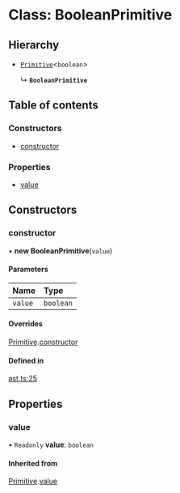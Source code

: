 # Class: BooleanPrimitive

## Hierarchy

- [`Primitive`](primitive.md)<`boolean`\>

  ↳ **`BooleanPrimitive`**

## Table of contents

### Constructors

- [constructor](booleanprimitive.md#constructor)

### Properties

- [value](booleanprimitive.md#value)

## Constructors

### constructor

• **new BooleanPrimitive**(`value`)

#### Parameters

| Name | Type |
| :------ | :------ |
| `value` | `boolean` |

#### Overrides

[Primitive](primitive.md).[constructor](primitive.md#constructor)

#### Defined in

[ast.ts:25](https://github.com/k8ts/hydrographer/blob/main/src/ast.ts#L25)

## Properties

### value

• `Readonly` **value**: `boolean`

#### Inherited from

[Primitive](primitive.md).[value](primitive.md#value)
